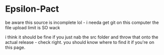 # Epsilon-Pact
be aware this source is incomplete lol - i needa get git on this computer the file upload limit is SO wack

i think it should be fine if you just nab the src folder and throw that onto the actual release - check right.  you should know where to find it if you're on this page.
